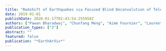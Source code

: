 ```yaml
---
title: "Redshift of Earthquakes via Focused Blind Deconvolution of Teleseisms"
date: 2019-01-01
publishDate: 2020-01-17T02:43:54.255958Z
authors: ["Pawan Bharadwaj", "Chunfang Meng", "Aimé Fournier", "Laurent Demanet", "Mike Fehler"]
publication_types: ["2"]
abstract: ""
featured: false
publication: "*EarthArXiv*"
---
```


